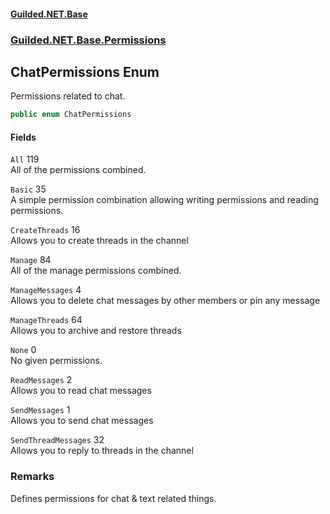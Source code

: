 
#### [Guilded.NET.Base](Guilded_NET_Base 'Guilded_NET_Base')
### [Guilded.NET.Base.Permissions](Guilded_NET_Base#Guilded_NET_Base_Permissions 'Guilded.NET.Base.Permissions')
## ChatPermissions Enum
Permissions related to chat.  
```csharp
public enum ChatPermissions

```

#### Fields
<a name='Guilded_NET_Base_Permissions_ChatPermissions_All'></a>
`All` 119  
All of the permissions combined.  
  
<a name='Guilded_NET_Base_Permissions_ChatPermissions_Basic'></a>
`Basic` 35  
A simple permission combination allowing writing permissions and reading permissions.  
  
<a name='Guilded_NET_Base_Permissions_ChatPermissions_CreateThreads'></a>
`CreateThreads` 16  
Allows you to create threads in the channel  
  
<a name='Guilded_NET_Base_Permissions_ChatPermissions_Manage'></a>
`Manage` 84  
All of the manage permissions combined.  
  
<a name='Guilded_NET_Base_Permissions_ChatPermissions_ManageMessages'></a>
`ManageMessages` 4  
Allows you to delete chat messages by other members or pin any message  
  
<a name='Guilded_NET_Base_Permissions_ChatPermissions_ManageThreads'></a>
`ManageThreads` 64  
Allows you to archive and restore threads  
  
<a name='Guilded_NET_Base_Permissions_ChatPermissions_None'></a>
`None` 0  
No given permissions.  
  
<a name='Guilded_NET_Base_Permissions_ChatPermissions_ReadMessages'></a>
`ReadMessages` 2  
Allows you to read chat messages  
  
<a name='Guilded_NET_Base_Permissions_ChatPermissions_SendMessages'></a>
`SendMessages` 1  
Allows you to send chat messages  
  
<a name='Guilded_NET_Base_Permissions_ChatPermissions_SendThreadMessages'></a>
`SendThreadMessages` 32  
Allows you to reply to threads in the channel  
  
### Remarks
Defines permissions for chat & text related things.
